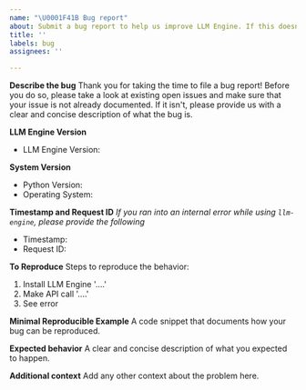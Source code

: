 ```yaml
---
name: "\U0001F41B Bug report"
about: Submit a bug report to help us improve LLM Engine. If this doesn't look right, [choose a different type.](https://github.com/scaleapi/llm-engine/issues/new/choose)
title: ''
labels: bug
assignees: ''

---
```


**Describe the bug**
Thank you for taking the time to file a bug report! Before you do so, please take a look at existing open issues and make sure that your issue is not already documented. If it isn't, please provide us with a clear and concise description of what the bug is.

**LLM Engine Version**
- LLM Engine Version: 

**System Version**
- Python Version: 
- Operating System: 

**Timestamp and Request ID**
_If you ran into an internal error while using `llm-engine`, please provide the following_
- Timestamp:
- Request ID: 

**To Reproduce**
Steps to reproduce the behavior:
1. Install LLM Engine '....'
2. Make API call '....'
3. See error

**Minimal Reproducible Example**
A code snippet that documents how your bug can be reproduced.

**Expected behavior**
A clear and concise description of what you expected to happen.

**Additional context**
Add any other context about the problem here.
